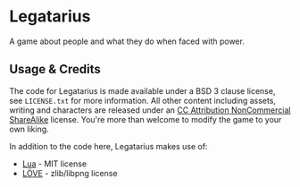 Legatarius
==========

A game about people and what they do when faced with power.

Usage & Credits
---------------

The code for Legatarius is made available under a BSD 3 clause license, see `LICENSE.txt` for more information.
All other content including assets, writing and characters are released under an 
[CC Attribution NonCommercial ShareAlike](https://creativecommons.org/licenses/by-nc-sa/3.0/us/) license.
You're more than welcome to modify the game to your own liking.

In addition to the code here, Legatarius makes use of:

* [Lua](http://www.lua.org/) - MIT license
* [LÖVE](https://love2d.org/) - zlib/libpng license
